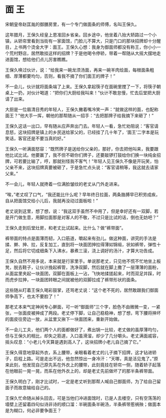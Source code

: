 # 面 王

宋朝皇帝赵匡胤的御膳房里，有一个专门做面条的师傅，名叫王保久。 

这年腊月，王保久经皇上恩准回乡省亲。回乡途中，他坐着八抬大轿路过一个小镇，从轿帘里看到当街有一家面馆，门脸儿不算大，只是门口的那块招牌却十分醒目，上书两个烫金大字：面王。王保久心想：我身为御面师都没有称王，你小小一个荒村野店，居然敢挂这样的招牌？于是他喝令停轿，带着一帮随从大摇大摆地走进面馆，想给他们点儿厉害瞧瞧。 

王保久唤过伙计，说：“给我来一碗龙须汤面，再来一碗羊肉烩面，每根面条粗细、厚薄都要均匀，否则，看我不摘了你们面王的牌子！” 

不一会儿，伙计就将面条端了上来。王保久拿起筷子在面碗里搅了一下，将筷子朝桌上一扔，对伙计喝道：“把你们大厨给我叫来！”伙计不敢怠慢，忙去后堂把大厨请了出来。 

大厨是一位眉清目秀的年轻人，王保久撇着嘴冷笑一声：“就做这样的面，也配称面王？”他大手一挥，朝他的那帮随从一招手：“去把那牌子给我摘下来砸了！” 

王保久这话一出口，早有随从应声奔出门去。年轻人一看，急忙劝阻说：“客官请息怒，这块招牌是镇上的乡民送给家父的，已经挂了几十年了，‘面王’二字本是玩笑话，客官还是不要当真的好。” 

王保久一听满面怒容：“既然牌子是送给你父亲的，那好，你去把他叫来，我要跟他比试比试。他要赢了，我不但不砸你们牌子，还要敲锣打鼓给你们换一块纯金招牌，可若要比输了，哼，那就别怪我不客气！”年轻人见王保久不像是开玩笑，怕父亲不来，这块招牌真要被砸了，于是急忙点头说：“客官请稍等，我这就去请家父来。” 

不一会儿，年轻人就搀着一位满脸皱纹的老丈从门外走进来。 

“唉，”老丈叹了口气，“我还能比什么呢？早年终日拉面，两条胳膊早已积劳成疾，自从把面馆交给小儿后，我就再没动过面板啦！” 

老丈说到这里，想了想，说：“我这双手虽然不中用了，但是幸好还有一双脚，若是开门做生意，用脚拉面那是对客人的不敬，不过只是比试的话，倒也无妨吧？” 

王保久走到后堂灶房，和老丈比试起来。比什么？做“裤带面”。 

裤带面的特点是面薄而韧，入口筋道，嚼起来有劲儿。做这种面，讲究的手法是揉、擀、抻、拉，反复加工，直到将一块面团抻拉得薄如锦缎，状如裤带，弹性十足，然后将它切成细条下入沸水，暴煮三滚，浇上调好的汤汁，才算大功告成。 

王保久自然不用多说，本来就是行家里手。单说那老丈，只见他不慌不忙地坐上板凳，脱去鞋子，让伙计挽起裤管，洗净双脚，然后就在脚上撒了一层薄薄的面粉，从面盆里夹起一块面团，双脚在面板上一沾，飞快地揉搓起来，时而双足并踩，时而虎步拉抻，一块面团转眼之间就被他的双脚拉成了裤带形状的面条。 

这些随从盯着王保久喝彩鼓掌，还骂老丈说：“这个老不死的，居然敢跟我们御面师争高下，也太不要脸了！” 

那老丈本来气定神闲专心擀面，可一听“御面师”三个字，脸色不由微微一变，一紧张，一张面皮被抻成了两段。老丈停下脚，让自己稳稳神，想了想，弯下腰将抻坏的面皮往旁边一放，从盆里又揪下一块面团来，重新开始做。 

不一会儿工夫，他们两个人的面都做好了，煮出锅一比较，老丈做的虽厚薄均匀，但与王保久的相比，却失之筋道，入口虽滑溜，却少了几分嚼头。老丈满面戚容，摇头叹息：“小老儿今天算是遇到高人了，这块招牌小老儿自己摘了它。” 

王保久得意地穿起外衣，系上腰带，亲眼看着老丈的儿子摘下招牌，这才钻进轿子，启程上路。可是走出不远，他忽然惊出一身冷汗：“天哪，真是活见鬼了。”原来此刻，他发现自己原先系在外衣上的腰带，此刻竟挂在轿帘一侧，随着轿子起落在他眼前一晃一晃，而系在他外衣上的，却是老丈先前做坏了的那半条裤带面。 

王保久明白了，刚才比试时，一定是老丈听到那帮人喊自己御面师，为了给自己留面子而故意输给自己的。 

王保久忙命随从掉头回去，可是当他们冲进面馆时，已是人去楼空，只有空荡荡的墙壁上还留着四句似诗非诗的顺口溜：半碗面条半碗汤，半条裤带惹祸殃；做面本是为糊口，何必非要争面王？